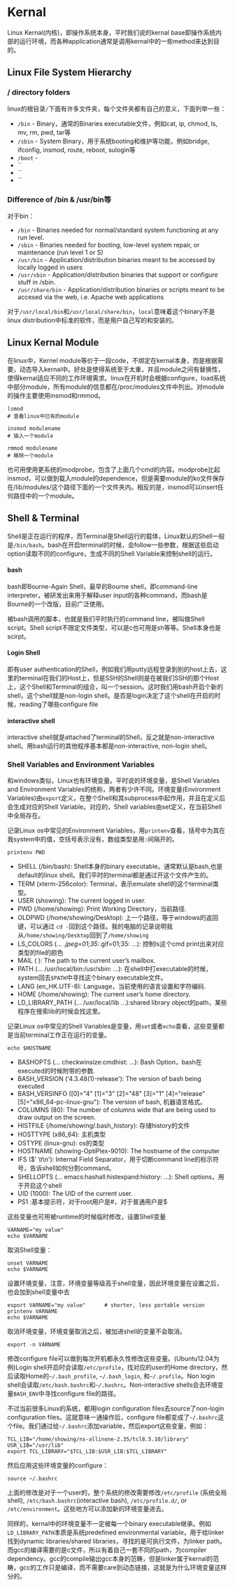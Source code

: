 # Kernal
Linux Kernal(内核)，即操作系统本身，平时我们说的kernal base即操作系统内部的运行环境，而各种application通常是调用kernal中的一些method来达到目的。


## Linux File System Hierarchy

### / directory folders
linux的根目录`/`下面有许多文件夹，每个文件夹都有自己的意义，下面列举一些：
* `/bin` - Binary，通常的Binaries executable文件，例如cat, ip, chmod, ls, mv, rm, pwd, tar等
* `/sbin` - System Binary，用于系统booting和维护等功能，例如bridge, ifconfig, insmod, route, reboot, sulogin等
* `/boot` -  
* ``
* ``
* ``


### Difference of /bin & /usr/bin等
对于bin：
* `/bin` - Binaries needed for normal/standard system functioning at any run level.
* `/sbin` - Binaries needed for booting, low-level system repair, or maintenance (run level 1 or S)
* `/usr/bin` - Application/distribution binaries meant to be accessed by locally logged in users
* `/usr/sbin` - Application/distribution binaries that support or configure stuff in /sbin.
* `/usr/share/bin` - Application/distribution binaries or scripts meant to be accesed via the web, i.e. Apache web applications

对于`/usr/local/bin`和`/usr/local/share/bin`，`local`意味着这个binary不是linux distribution中标准的软件，而是用户自己写的和安装的。


## Linux Kernal Module
在linux中，Kernel module等价于一段code，不绑定在kernal本身，而是根据需要，动态导入kernal中。好处是使得系统至于太重，并且module之间有替换性，使得kernal适应不同的工作环境需求。linux在开机时会根据configure，load系统中部分module，所有module的信息都在/proc/modules文件中列出。对module的操作主要使用insmod和rmmod。
```console
lsmod
# 查看linux中已有的module

insmod modulename
# 插入一个module

rmmod modulename
# 移除一个module
```
也可用使用更系统的modprobe，包含了上面几个cmd的内容。modprobe比起insmod，可以做到载入module的dependence，但是需要module的ko文件保存在/lib/modules/这个路径下面的一个文件夹内。相反的是，insmod可以insert任何路径中的一个module。


## Shell & Terminal
Shell是正在运行的程序，而Terminal是Shell运行的载体，Linux默认的Shell一般是`/bin/bash`。bash在开启terminal的时候，会follow一些参数，根据这些启动option读取不同的configure，生成不同的Shell Variable来控制shell的运行。

#### bash
bash即Bourne-Again Shell，最早的Bourne shell，即command-line interpreter，被研发出来用于解释user input的各种command，而bash是Bourne的一个改版，目前广泛使用。

被bash调用的脚本，也就是我们平时执行的command line，被叫做Shell script。Shell script不限定文件类型，可以是c也可用是sh等等。Shell本身也是scirpt。

#### Login Shell
即有user authentication的Shell，例如我们用putty远程登录到别的host上去，这里的terminal在我们的Host上，但是SSH的Shell则是在被我们SSH的那个Host上，这个Shell和Terminal的组合，叫一个session。这时我们用bash开启个新的shell，这个shell就是non-login shell。是否是login决定了这个shell在开启的时候，reading了哪些configure file

#### interactive shell
interactive shell就是attached了terminal的Shell，反之就是non-interactive shell。用bash运行的其他程序基本都是non-interactive, non-login shell。


### Shell Variables and Environment Variables
和windows类似，Linux也有环境变量。平时说的环境变量，是Shell Variables and Environment Variables的统称，两者有少许不同。环境变量(Environment Variables)由`export`定义，在整个Shell和其subprocess中起作用，并且在定义后会生成对应的Shell Variable。对应的，Shell variables由set定义，在当前Shell中全局存在。

记录Linux os中常见的Environment Variables，用`printenv`查看，括号中为其在我system中的值，空括号表示没有，数组类型是用`:`间隔开的。
```
printenv PWD
```
* SHELL (/bin/bash): Shell本身的binary executable。通常默认是bash,也是default的linux shell。我们平时的terminal都是通过开这个文件产生的。
* TERM (xterm-256color): Terminal，表示emulate shell的这个terminal类型。
* USER (showing): The current logged in user.
* PWD (/home/showing): Print Working Directory，当前路径.
* OLDPWD (/home/showing/Desktop): 上一个路径，等于windows的返回键，可以通过 `cd -`回到这个路径。我的电脑的记录说明我从`/home/showing/Desktop`回到了`/home/showing`
* LS_COLORS (... *.jpeg=01;35:*.gif=01;35: ...): 控制ls这个cmd print出来对应类型的file的颜色
* MAIL ( ): The path to the current user’s mailbox.
* PATH (... /usr/local/bin:/usr/sbin: ...): 在shell中打executable的时候，system回去`$PATH`中寻找这个binary executable文件。
* LANG (en_HK.UTF-8): Language，当前使用的语言设置和字符编码.
* HOME (/home/showing): The current user’s home directory.
* LD_LIBRARY_PATH (... /usr/local/lib ...):shared library object的path，某些程序在搜索lib的时候会找这里。

记录Linux os中常见的Shell Variables是变量，用`set`或者`echo`查看，这些变量都是当前terminal工作正在运行的变量。
```
echo $HOSTNAME
```
* BASHOPTS (... checkwinsize:cmdhist: ...): Bash Option，bash在executed的时候附带的参数.
* BASH_VERSION ('4.3.48(1)-release'): The version of bash being executed
* BASH_VERSINFO (\[0\]="4" \[1\]="3" \[2\]="48" \[3\]="1" \[4\]="release" [5]="x86_64-pc-linux-gnu"): The version of bash, 机器语言格式。
* COLUMNS (80): The number of columns wide that are being used to draw output on the screen.
* HISTFILE (/home/showing/.bash_history): 存储history的文件
* HOSTTYPE (x86_64): 主机类型
* OSTYPE (linux-gnu): os的类型
* HOSTNAME (showing-OptiPlex-9010): The hostname of the computer
* IFS ($' \t\n'): Internal Field Separator，用于切断command line的标示符号，告诉shell如何分割command。
* SHELLOPTS (... emacs:hashall:histexpand:history: ...): Shell options，用于开启这个shell
* UID (1000): The UID of the current user.
* PS1 :基本提示符，对于root用户是#，对于普通用户是$

这些变量也可用被runtime的时候临时修改，设置Shell变量
```
VARNAME="my value"
echo $VARNAME
```
取消Shell变量：
```
unset VARNAME
echo $VARNAME
```
设置环境变量，注意，环境变量等级高于shell变量，因此环境变量在设置之后，也会加到shell变量中去
```
export VARNAME="my value"      # shorter, less portable version
printenv VARNAME
echo $VARNAME
```
取消环境变量，环境变量取消之后，被加进shell的变量不会取消。
```
export -n VARNAME
```
修改configure file可以做到每次开机都永久性修改这些变量。(Ubuntu12.04为例)Login shell开启时会读取`/etc/profile`，找对应的user的Home directory，然后读取Home的`~/.bash_profile`, `~/.bash_login`, 和`~/.profile`。Non login shell会读取`/etc/bash.bashrc`和`~/.bashrc`。Non-interactive shells会去环境变量`BASH_ENV`中寻找configure file的路径。

不过当前很多Linux的系统，都用login configuration files去source了non-login configuration files。这就意味一通操作后，configure file都变成了`~/.bashrc`这个file。我们通过给`~/.bashrc`添加variable，然后export这些变量，例如：
```
TCL_LIB="/home/showing/ns-allinone-2.35/tcl8.5.10/library"
USR_LIB="/usr/lib"
export TCL_LIBRARY="$TCL_LIB:$USR_LIB:$TCL_LIBRARY"
```
然后应用这些环境变量的configure：
```
source ~/.bashrc
```
上面的修改是对于一个user的，整个系统的修改需要修改`/etc/profile` (系统全局shell), `/etc/bash.bashrc`(interactive bash), `/etc/profile.d/`, or `/etc/environment`。这些地方可以添加新的环境变量进去。

同样的，kernal中的环境变量不一定被每一个binary executable继承。例如`LD_LIBRARY_PATH`本质是系统predefined environmental variable，用于给linker找到dynamic libraries/shared libraries，寻找的是可执行文件，为linker path。而gcc的编译需要的是c文件，所以有着自己一套不同的path，为compiler dependency。gcc的compile输出gcc本身的范畴，但是linker属于kernal的范畴，gcc的工作只是编译，而不需要care到动态链接，这就是为什么环境变量这样分的。





